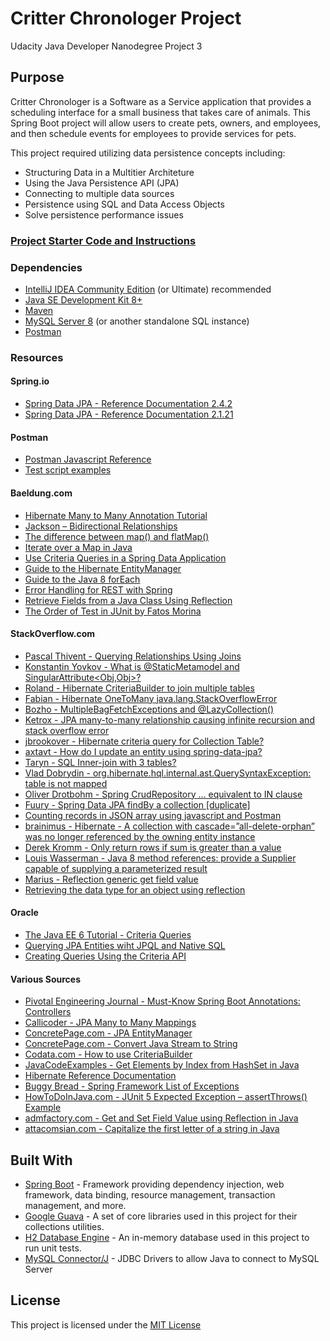 # Critter Chronologer Project
Udacity Java Developer Nanodegree Project 3

## Purpose
Critter Chronologer is a Software as a Service application that provides a scheduling interface for a small business that takes care of animals. This Spring Boot project will allow users to create pets, owners, and employees, and then schedule events for employees to provide services for pets.

This project required utilizing data persistence concepts including:

  *  Structuring Data in a Multitier Architeture
  *  Using the Java Persistence API (JPA)
  *  Connecting to multiple data sources
  *  Persistence using SQL and Data Access Objects
  *  Solve persistence performance issues

### [Project Starter Code and Instructions](https://github.com/udacity/nd035-c3-data-stores-and-persistence-project-starter)

### Dependencies

* [IntelliJ IDEA Community Edition](https://www.jetbrains.com/idea/download) (or Ultimate) recommended 
* [Java SE Development Kit 8+](https://www.oracle.com/technetwork/java/javase/downloads/index.html)
* [Maven](https://maven.apache.org/download.cgi)
* [MySQL Server 8](https://dev.mysql.com/downloads/mysql/) (or another standalone SQL instance)
* [Postman](https://www.getpostman.com/downloads/)

### Resources

#### Spring.io
* [Spring Data JPA - Reference Documentation 2.4.2](https://docs.spring.io/spring-data/jpa/docs/current/reference/html)
* [Spring Data JPA - Reference Documentation 2.1.21](https://docs.spring.io/spring-data/jpa/docs/2.1.x/reference/html/)

#### Postman
* [Postman Javascript Reference](https://learning.postman.com/docs/writing-scripts/script-references/postman-sandbox-api-reference/)
* [Test script examples](https://learning.postman.com/docs/writing-scripts/script-references/test-examples/)

#### Baeldung.com

* [Hibernate Many to Many Annotation Tutorial](https://www.baeldung.com/hibernate-many-to-many)
* [Jackson – Bidirectional Relationships](https://www.baeldung.com/jackson-bidirectional-relationships-and-infinite-recursion)
* [The difference between map() and flatMap()](https://www.baeldung.com/java-difference-map-and-flatmap)
* [Iterate over a Map in Java](https://www.baeldung.com/java-iterate-map)
* [Use Criteria Queries in a Spring Data Application](https://www.baeldung.com/spring-data-criteria-queries)
* [Guide to the Hibernate EntityManager](https://www.baeldung.com/hibernate-entitymanager)
* [Guide to the Java 8 forEach](https://www.baeldung.com/foreach-java)
* [Error Handling for REST with Spring](https://www.baeldung.com/exception-handling-for-rest-with-spring)
* [Retrieve Fields from a Java Class Using Reflection](https://www.baeldung.com/java-reflection-class-fields)
* [The Order of Test in JUnit by Fatos Morina ](https://www.baeldung.com/junit-5-test-order)

#### StackOverflow.com
* [Pascal Thivent - Querying Relationships Using Joins](https://stackoverflow.com/questions/3424696/jpa-criteria-api-how-to-add-join-clause-as-general-sentence-as-possible)
* [Konstantin Yovkov - What is @StaticMetamodel and SingularAttribute<Obj,Obj>?](https://stackoverflow.com/questions/19704407/what-is-staticmetamodel-and-singularattributeobj-obj)
* [Roland - Hibernate CriteriaBuilder to join multiple tables](https://stackoverflow.com/questions/41982998/hibernate-criteriabuilder-to-join-multiple-tables)
* [Fabian - Hibernate OneToMany java.lang.StackOverflowError](https://cni.castingnetworks.com/talent/confirmation/default.aspx?cid=2989879)
* [Bozho - MultipleBagFetchExceptions and @LazyCollection()](https://stackoverflow.com/questions/4334970/hibernate-throws-multiplebagfetchexception-cannot-simultaneously-fetch-multipl)
* [Ketrox - JPA many-to-many relationship causing infinite recursion and stack overflow error](https://stackoverflow.com/questions/43481353/jpa-many-to-many-relationship-causing-infinite-recursion-and-stack-overflow-erro)
* [jbrookover - Hibernate criteria query for Collection Table?](https://stackoverflow.com/questions/7687409/hibernate-criteria-query-for-collection-table)
* [axtavt - How do I update an entity using spring-data-jpa?](https://stackoverflow.com/questions/11881479/how-do-i-update-an-entity-using-spring-data-jpa)
* [Taryn - SQL Inner-join with 3 tables?](https://stackoverflow.com/questions/10195451/sql-inner-join-with-3-tables)
* [Vlad Dobrydin - org.hibernate.hql.internal.ast.QuerySyntaxException: table is not mapped](https://stackoverflow.com/questions/23018836/org-hibernate-hql-internal-ast-querysyntaxexception-table-is-not-mapped)
* [Oliver Drotbohm - Spring CrudRepository ... equivalent to IN clause](https://stackoverflow.com/questions/18987292/spring-crudrepository-findbyinventoryidslistlong-inventoryidlist-equivalen)
* [Fuury - Spring Data JPA findBy a collection [duplicate]](https://stackoverflow.com/questions/53619322/spring-data-jpa-findby-a-collection)
* [Counting records in JSON array using javascript and Postman](https://stackoverflow.com/questions/35987043/counting-records-in-json-array-using-javascript-and-postman)
* [brainimus - Hibernate - A collection with cascade=”all-delete-orphan” was no longer referenced by the owning entity instance](https://stackoverflow.com/questions/5587482/hibernate-a-collection-with-cascade-all-delete-orphan-was-no-longer-referenc)
* [Derek Kromm - Only return rows if sum is greater than a value](https://stackoverflow.com/questions/16320362/only-return-rows-if-sum-is-greater-than-a-value)
* [Louis Wasserman - Java 8 method references: provide a Supplier capable of supplying a parameterized result](https://stackoverflow.com/questions/22917138/java-8-method-references-provide-a-supplier-capable-of-supplying-a-parameterize)
* [Marius - Reflection generic get field value](https://stackoverflow.com/questions/13400075/reflection-generic-get-field-value)
* [Retrieving the data type for an object using reflection](https://stackoverflow.com/questions/24670772/retrieving-the-data-type-for-an-object-using-reflection)

#### Oracle
* [The Java EE 6 Tutorial - Criteria Queries](https://docs.oracle.com/javaee/6/tutorial/doc/gjivm.html)
* [Querying JPA Entities wiht JPQL and Native SQL](https://www.oracle.com/technical-resources/articles/vasiliev-jpql.html)
* [Creating Queries Using the Criteria API](https://docs.oracle.com/cd/E19226-01/820-7627/gjitv/index.html)

#### Various Sources
* [Pivotal Engineering Journal - Must-Know Spring Boot Annotations: Controllers](https://engineering.pivotal.io/post/must-know-spring-boot-annotations-controllers/)
* [Callicoder - JPA Many to Many Mappings](https://www.callicoder.com/hibernate-spring-boot-jpa-many-to-many-mapping-example/)
* [ConcretePage.com - JPA EntityManager](https://www.concretepage.com/java/jpa/jpa-entitymanager-and-entitymanagerfactory-example-using-hibernate-with-persist-find-contains-detach-merge-and-remove)
* [ConcretePage.com - Convert Java Stream to String](https://www.concretepage.com/java/java-10/convert-java-stream-to-string)
* [Codata.com - How to use CriteriaBuilder](https://www.codota.com/code/java/classes/javax.persistence.criteria.CriteriaBuilder)
* [JavaCodeExamples - Get Elements by Index from HashSet in Java](https://www.javacodeexamples.com/get-elements-by-index-from-hashset-in-java-example/2772)
* [Hibernate Reference Documentation](https://docs.jboss.org/hibernate/orm/3.3/reference/en/html/index.html)
* [Buggy Bread - Spring Framework List of Exceptions](https://www.buggybread.com/2015/03/spring-framework-list-of-exceptions.html)
* [HowToDoInJava.com - JUnit 5 Expected Exception – assertThrows() Example](https://howtodoinjava.com/junit5/expected-exception-example/)
* [admfactory.com - Get and Set Field Value using Reflection in Java](https://www.admfactory.com/get-and-set-field-value-using-reflection-in-java/)
* [attacomsian.com - Capitalize the first letter of a string in Java](https://attacomsian.com/blog/capitalize-first-letter-of-string-java)

## Built With

* [Spring Boot](https://spring.io/projects/spring-boot) - Framework providing dependency injection, web framework, data binding, resource management, transaction management, and more.
* [Google Guava](https://github.com/google/guava) - A set of core libraries used in this project for their collections utilities.
* [H2 Database Engine](https://www.h2database.com/html/main.html) - An in-memory database used in this project to run unit tests.
* [MySQL Connector/J](https://www.mysql.com/products/connector/) - JDBC Drivers to allow Java to connect to MySQL Server

## License

This project is licensed under the [MIT License](https://mit-license.org/)

